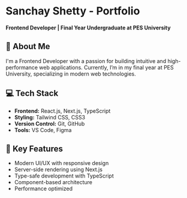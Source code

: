 # Sanchay Shetty - Portfolio

**Frontend Developer | Final Year Undergraduate at PES University**

## 🚀 About Me
I'm a Frontend Developer with a passion for building intuitive and high-performance web applications. Currently, I’m in my final year at PES University, specializing in modern web technologies.

## 💻 Tech Stack
- **Frontend:** React.js, Next.js, TypeScript
- **Styling:** Tailwind CSS, CSS3
- **Version Control:** Git, GitHub
- **Tools:** VS Code, Figma

## 🌟 Key Features
- Modern UI/UX with responsive design
- Server-side rendering using Next.js
- Type-safe development with TypeScript
- Component-based architecture
- Performance optimized

